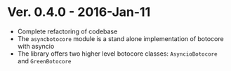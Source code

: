# Ver. 0.4.0 - 2016-Jan-11


* Complete refactoring of codebase
* The ``asyncbotocore`` module is a stand alone implementation of botocore with asyncio
* The library offers two higher level botocore classes: ``AsyncioBotocore`` and ``GreenBotocore``